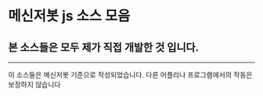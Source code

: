 # 메신저봇 js 소스 모음
## 본 소스들은 모두 제가 직접 개발한 것 입니다.
------------
이 소스들은 메신저봇 기준으로 작성되었습니다. 다른 어플리나 프로그램에서의 작동은 보장하지 않습니다
